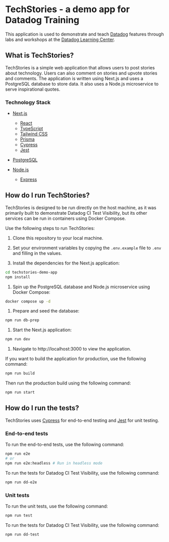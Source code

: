 # TechStories - a demo app for Datadog Training

This application is used to demonstrate and teach [Datadog](https://www.datadoghq.com/) features through labs and workshops at the [Datadog Learning Center](https://learn.datadoghq.com/).

## What is TechStories?

TechStories is a simple web application that allows users to post stories about technology. Users can also comment on stories and upvote stories and comments. The application is written using Next.js and uses a PostgreSQL database to store data. It also uses a Node.js microservice to serve inspirational quotes.

### Technology Stack

- [Next.js](https://nextjs.org/)
  - [React](https://reactjs.org/)
  - [TypeScript](https://www.typescriptlang.org/)
  - [Tailwind CSS](https://tailwindcss.com)
  - [Prisma](https://www.prisma.io/)
  - [Cypress](https://www.cypress.io/)
  - [Jest](https://jestjs.io/)

- [PostgreSQL](https://www.postgresql.org/)

- [Node.js](https://nodejs.org/en/)
  - [Express](https://expressjs.com/)

## How do I run TechStories?

TechStories is designed to be run directly on the host machine, as it was primarily built to demonstrate Datadog CI Test Visibility, but its other services can be run in containers using Docker Compose.

Use the following steps to run TechStories:

1. Clone this repository to your local machine.

1. Set your environment variables by copying the `.env.example` file to `.env` and filling in the values.

1. Install the dependencies for the Next.js application:

  ```bash
  cd techstories-demo-app
  npm install
  ```

1. Spin up the PostgreSQL database and Node.js microservice using Docker Compose:

  ```bash
  docker compose up -d
  ```

1. Prepare and seed the database:

  ```bash
  npm run db-prep
  ```

1. Start the Next.js application:

  ```bash
  npm run dev
  ```

1. Navigate to http://localhost:3000 to view the application.

If you want to build the application for production, use the following command:

```bash
npm run build
```

Then run the production build using the following command:

```bash
npm run start
```

## How do I run the tests?

TechStories uses [Cypress](https://www.cypress.io/) for end-to-end testing and [Jest](https://jestjs.io/) for unit testing.

### End-to-end tests

To run the end-to-end tests, use the following command:

```bash
npm run e2e
# or
npm run e2e:headless # Run in headless mode
```

To run the tests for Datadog CI Test Visibility, use the following command:

```bash
npm run dd-e2e
```

### Unit tests

To run the unit tests, use the following command:

```bash
npm run test
```

To run the tests for Datadog CI Test Visibility, use the following command:

```bash
npm run dd-test
```

